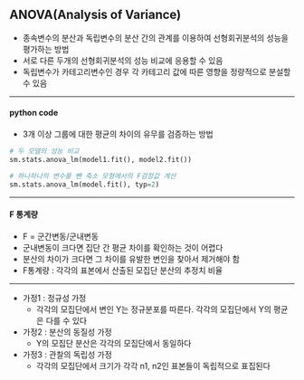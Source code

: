 ## ANOVA(Analysis of Variance)
- 종속변수의 분산과 독립변수의 분산 간의 관계를 이용하여 선형회귀분석의 성능을 평가하는 방법
- 서로 다른 두개의 선형회귀분석의 성능 비교에 응용할 수 있음
- 독립변수가 카테고리변수인 경우 각 카테고리 값에 따른 영향을 정량적으로 분설할 수 있음
---
#### python code

- 3개 이상 그룹에 대한 평균의 차이의 유무를 검증하는 방법
```python
# 두 모델의 성능 비교
sm.stats.anova_lm(model1.fit(), model2.fit())

# 하나하나의 변수를 뺀 축소 모형에서의 F검정값 계산
sm.stats.anova_lm(model.fit(), typ=2)
```
---
#### F 통계량
- F = 군간변동/군내변동
- 군내변동이 크다면 집단 간 평균 차이를 확인하는 것이 어렵다
- 분산의 차이가 크다면 그 차이를 유발한 변인을 찾아서 제거해야 함
- F통계량 : 각각의 표본에서 산출된 모집단 분산의 추정치 비율

---
- 가정1 : 정규성 가정
	- 각각의 모집단에서 변인 Y는 정규분포를 따른다. 각각의 모집단에서 Y의 평균은 다를 수 있다
- 가정2 : 분산의 동질성 가정
	- Y의 모집단 분산은 각각의 모집단에서 동일하다
- 가정3 : 관찰의 독립성 가정
	- 각각의 모집단에서 크기가 각각 n1, n2인 표본들이 독립적으로 표집된다
